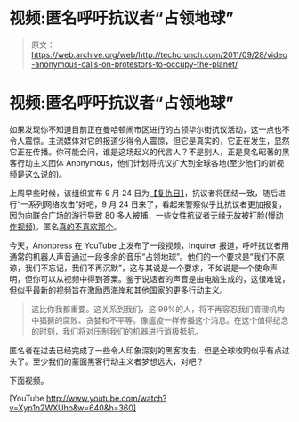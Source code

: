 # 视频:匿名呼吁抗议者“占领地球”

> 原文：<https://web.archive.org/web/http://techcrunch.com/2011/09/28/video-anonymous-calls-on-protestors-to-occupy-the-planet/>

# 视频:匿名呼吁抗议者“占领地球”

如果发现你不知道目前正在曼哈顿闹市区进行的占领华尔街抗议活动，这一点也不令人震惊。主流媒体对它的报道少得令人震惊，但它是真实的，它正在发生，显然它正在传播。你可能会问，谁是这场起义的代言人？不是别人，正是臭名昭著的黑客行动主义团体 Anonymous，他们计划将抗议扩大到全球各地(至少他们的新视频是这么说的)。

上周早些时候，该组织宣布 9 月 24 日为[【复仇日】](https://web.archive.org/web/20230203153654/https://techcrunch.com/2011/09/22/anonymous-declares-sept-24-day-of-vengence-in-the-us-plans-a-series-of-cyber-attacks/)，抗议者将团结一致，随后进行“一系列网络攻击”好吧，9 月 24 日来了，看起来警察似乎比抗议者更加报复，因为向联合广场的游行导致 80 多人被捕，一些女性抗议者无缘无故被打脸[(慢动作视频)](https://web.archive.org/web/20230203153654/http://www.youtube.com/watch?v=TZ05rWx1pig)。匿名[真的不喜欢那个](https://web.archive.org/web/20230203153654/http://anoncentral.tumblr.com/post/10690792721/attention-occupywallstreet-badcop-d0x-target/)。

今天，Anonpress 在 YouTube 上发布了一段视频，Inquirer 报道，呼吁抗议者用通常的机器人声音通过一段多余的音乐“占领地球”。他们的一个要求是“我们不原谅，我们不忘记，我们不再沉默”，这与其说是一个要求，不如说是一个使命声明，但你可以从视频中得到答案。鉴于说话者的声音是由电脑生成的，这很难说，但似乎最新的视频旨在激励西海岸和其他国家的更多行动主义。

> 这比你我都重要。这关系到我们，这 99%的人，将不再容忍我们管理机构中猖獗的腐败、贪婪和不平等。像瘟疫一样传播这个消息。在这个值得纪念的时刻，我们将对压制我们的机器进行消极抵抗。

匿名者在过去已经完成了一些令人印象深刻的黑客攻击，但是全球收购似乎有点过头了。至少我们的蒙面黑客行动主义者梦想远大，对吧？

下面视频。

[YouTube http://www.youtube.com/watch?v=Xyp1n2WXUho&w=640&h=360]